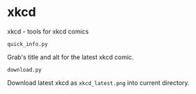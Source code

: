 # xkcd
 xkcd - tools for xkcd comics

    quick_info.py
Grab's title and alt for the latest xkcd comic.

    download.py
Download latest xkcd as `xkcd_latest.png` into current directory.